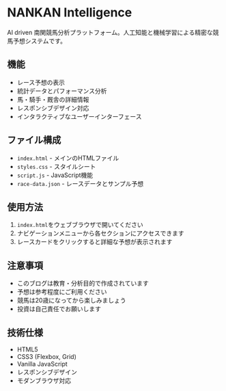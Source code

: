 # NANKAN Intelligence

AI driven 南関競馬分析プラットフォーム。人工知能と機械学習による精密な競馬予想システムです。

## 機能

- レース予想の表示
- 統計データとパフォーマンス分析
- 馬・騎手・厩舎の詳細情報
- レスポンシブデザイン対応
- インタラクティブなユーザーインターフェース

## ファイル構成

- `index.html` - メインのHTMLファイル
- `styles.css` - スタイルシート
- `script.js` - JavaScript機能
- `race-data.json` - レースデータとサンプル予想

## 使用方法

1. `index.html`をウェブブラウザで開いてください
2. ナビゲーションメニューから各セクションにアクセスできます
3. レースカードをクリックすると詳細な予想が表示されます

## 注意事項

- このブログは教育・分析目的で作成されています
- 予想は参考程度にご利用ください
- 競馬は20歳になってから楽しみましょう
- 投資は自己責任でお願いします

## 技術仕様

- HTML5
- CSS3 (Flexbox, Grid)
- Vanilla JavaScript
- レスポンシブデザイン
- モダンブラウザ対応